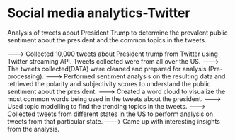 # Social media analytics-Twitter

Analysis of tweets about President Trump to determine the prevalent public sentiment about the president and the common topics in the tweets.

---> Collected 10,000 tweets about President trump from Twitter using Twitter streaming API. Tweets collected were from all over the US.
---> The tweets collected(DATA) were cleaned and prepared for analysis (Pre-processing).
---> Performed sentiment analysis on the resulting data and retrieved the polarity and subjectivity scores to understand the public sentiment about the president.
---> Created a word cloud to visualize the most common words being used in the tweets about the president.
---> Used topic modelling to find the trending topics in the tweets.
---> Collected tweets from different states in the US to perform analysis on tweets from that particular state.
---> Came up with interesting insights from the analysis.
